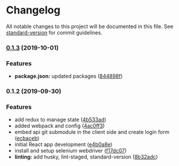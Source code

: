 # Changelog

All notable changes to this project will be documented in this file. See [standard-version](https://github.com/conventional-changelog/standard-version) for commit guidelines.

### [0.1.3](https://github.com/darylwalsh/gitopsreact-client/compare/v0.1.2...v0.1.3) (2019-10-01)


### Features

* **package.json:** updated packages ([844898f](https://github.com/darylwalsh/gitopsreact-client/commit/844898f))

### 0.1.2 (2019-09-30)


### Features

* add redux to manage state ([4b533ad](https://github.com/darylwalsh/gitopsreact-client/commit/4b533ad))
* added webpack and config ([4ac0ff3](https://github.com/darylwalsh/gitopsreact-client/commit/4ac0ff3))
* embed api git submodule in the client side and create login form ([ecbaceb](https://github.com/darylwalsh/gitopsreact-client/commit/ecbaceb))
* initial React app development ([e4b0a8e](https://github.com/darylwalsh/gitopsreact-client/commit/e4b0a8e))
* install and setup selenium webdriver ([f17dc07](https://github.com/darylwalsh/gitopsreact-client/commit/f17dc07))
* **linting:** add husky, lint-staged, standard-version ([8b32adc](https://github.com/darylwalsh/gitopsreact-client/commit/8b32adc))
